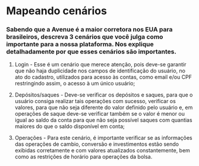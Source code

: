 # Mapeando cenários
### Sabendo que a Avenue é a maior corretora nos EUA para brasileiros, descreva 3 cenários que você julga como importante para a nossa plataforma. Nos explique detalhadamente por que esses cenários são importantes.  
1. Login - Esse é um cenário que merece atenção, pois deve-se garantir que não haja duplicidade nos campos de identificação do usuário, no ato do cadastro, utilizados para acesso às contas, como email e/ou CPF restringindo assim, o acesso à um único usuário;

2. Depósitos/saques - Deve-se verificar os depósitos e saques, para que o usuário consiga realizar tais operações com sucesso, verificar os valores, para que não seja diferente do valor definido pelo usuário e, em operações de saque deve-se verificar também se o valor é menor ou igual ao saldo da conta para que não seja possível saques com quantias maiores do que o saldo disponível em conta;
3. Operações - Para este cenário, é importante verificar se as informações das operações de cambio, conversão e investimentos estão sendo exibidas corretamente e com valores atualizados constantemente, bem como as restrições de horário para operações da bolsa.